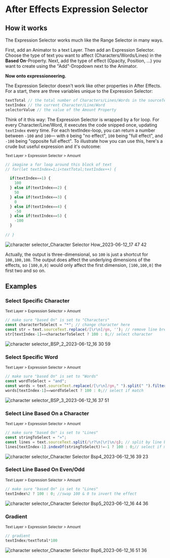 # After Effects Expression Selector


## How it works

The Expression Selector works much like the Range Selector in many ways.

First, add an Animator to a text Layer. Then add an Expression Selector.
Choose the type of text you want to affect (Characters/Words/Lines) in the **Based On**-Property.
Next, add the type of effect (Opacity, Position, ...) you want to create using the "Add"-Dropdown next to the Animator.

**Now onto expressioneering.**

The Expression Selector doesn't work like other properties in After Effects.
For a start, there are three variables unique to the Expression Selector:
```javascript
textTotal // the total number of Characters/Lines/Words in the sourceText property
textIndex // the current Character/Line/Word
selectorValue // the value of the Amount Property
```

Think of it this way: The Expression Selector is wrapped by a for loop. For every Character/Line/Word, it executes the code snipped once, updating `textIndex` every time. 
For each textIndex-loop, you can return a number between `-100` and `100`— with `0` being "no effect", `100` being "full effect", and `-100` being "opposite full effect". 
To illustrate how you can use this, here's a crude but useful expression and it's outcome:

<sub>Text Layer > Expression Selector > Amount</sub>
```javascript
// imagine a for loop around this block of text
// for(let textIndex=1;i<textTotal;textIndex++) {

  if(textIndex==1) {
    100
  } else if(textIndex==2) {
    50
  } else if(textIndex==3) {
    0
  } else if(textIndex==4) {
    -50
  } else if(textIndex==5) {
    -100
  }
 
// }
```
![character selector_Character Selector How_2023-06-12_17 47 42](https://github.com/simonheimbuchner/expressionSelector/assets/20266941/38a2692b-3cc7-4adf-af0f-add5247c9414)

Actually, the output is three-dimensional, so `100` is just a shortcut for `100,100,100`.
The output does affect the underlying dimensions of the effects, so `[100,0,0]` would only affect the first dimension, `[100,100,0]` the first two and so on.



## Examples

### Select Specific Character
<sub>Text Layer > Expression Selector > Amount</sub>
```javascript
// make sure "based On" is set to "Characters"
const characterToSelect = "*"; // change character here
const str = text.sourceText.replace(/[\r\n]/gm, ''); // remove line breaks
str[textIndex-1]==characterToSelect ? 100 : 0;// select character
```
![character selector_BSP_2_2023-06-12_16 30 59](https://github.com/simonheimbuchner/expressionSelector/assets/20266941/95332c96-aa95-497b-b0a1-dd5cc4d62ef3)

### Select Specific Word
<sub>Text Layer > Expression Selector > Amount</sub>
```javascript
// make sure "based On" is set to "Words"
const wordToSelect = "and";
const words = text.sourceText.replace(/[\r\n]/gm," ").split(" ").filter(n => n); // split into words 
words[textIndex-1]==wordToSelect ? 100 : 0;// select if match
```

![character selector_BSP_3_2023-06-12_16 37 51](https://github.com/simonheimbuchner/expressionSelector/assets/20266941/9967f98f-2650-4edf-9d18-aa0c2cf9ea2d)

### Select Line Based On a Character
<sub>Text Layer > Expression Selector > Amount</sub>
```javascript
// make sure "based On" is set to "Lines"
const stringToSelect = "»";
const lines = text.sourceText.split(/\r?\n|\r|\n/g); // split by line break
lines[textIndex-1].indexOf(stringToSelect)!=-1 ? 100 : 0;// select if match
```
![character selector_Character Selector Bsp4_2023-06-12_16 39 23](https://github.com/simonheimbuchner/expressionSelector/assets/20266941/77bba7b1-0a1d-4f66-9d59-961637c6a793)

### Select Line Based On Even/Odd
<sub>Text Layer > Expression Selector > Amount</sub>
```javascript
// make sure "based On" is set to "Lines"
textIndex%2 ? 100 : 0; //swap 100 & 0 to invert the effect
```
![character selector_Character Selector Bsp5_2023-06-12_16 44 36](https://github.com/simonheimbuchner/expressionSelector/assets/20266941/2ee3e9de-c5ef-42dd-a0de-dcead4dd5e93)

### Gradient
<sub>Text Layer > Expression Selector > Amount</sub>
```javascript
// gradient
textIndex/textTotal*100
```
![character selector_Character Selector Bsp6_2023-06-12_16 51 36](https://github.com/simonheimbuchner/expressionSelector/assets/20266941/4c426c6d-fea1-4930-ba55-48827e9207b1)
